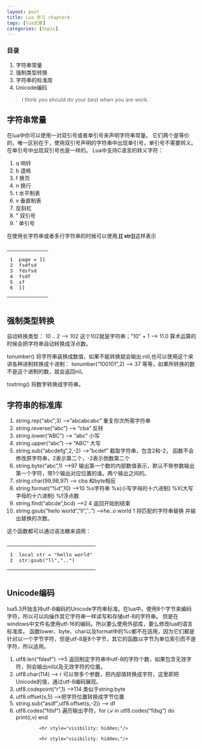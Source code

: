 ```yaml
---
layout: post
title: Lua 学习 chapter4  
tags: [lua文章]
categories: [topic]
---
```

<h3 id="目录">目录</h3>
<ol>
  <li>字符串常量</li>
  <li>强制类型转换</li>
  <li>字符串的标准库</li>
  <li>Unicode编码</li>
</ol>

<blockquote>
  <p>I think you should do your best when you are work.</p>
</blockquote>

<h2 id="字符串常量">字符串常量</h2>

<p>在lua中你可以使用一对双引号或者单引号来声明字符串常量。
它们两个是等价的，唯一区别在于，使用双引号声明的字符串中出现单引号，单引号不需要转义。在单引号中出现双引号也是一样的。
Lua中支持C语言的转义字符：</p>
<ol>
  <li>q 响铃</li>
  <li>b 退格</li>
  <li>f 换页</li>
  <li>n 换行</li>
  <li>t 水平制表</li>
  <li>v 垂直制表</li>
  <li> 反斜杠</li>
  <li>&#34; 双引号</li>
  <li>&#39; 单引号</li>
</ol>

<p>在使用长字符串或者多行字符串的时候可以使用,<strong>[[ str]]</strong>这样表示</p>
<div class="language-lua highlighter-rouge"><div class="highlight"><pre class="highlight"><code><table class="rouge-table"><tbody><tr><td class="rouge-gutter gl"><pre class="lineno">1
2
3
4
5
6
</pre></td><td class="rouge-code"><pre><span class="n">page</span> <span class="o">=</span> <span class="s">[[
fsdfsd
fdsfsd
fsdf
sf
]]</span>
</pre></td></tr></tbody></table></code></pre></div></div>

<h2 id="强制类型转换">强制类型转换</h2>
<p>自动转换类型： 10 .. 2 –&gt; 102 这个102就是字符串；”10” + 1 –&gt; 11.0 算术运算的时候会把字符串自动转换成浮点数。</p>

<p>tonumber() 将字符串装换成数值，如果不能转换就会输出:nill,也可以使用这个来讲各种进制转换成十进制：
tonumber(“100101”,2)  –&gt; 37 等等，如果所转换的数不是这个进制的数，就会返回nil。</p>

<p>tostring() 将数字转换成字符串。</p>

<h2 id="字符串的标准库">字符串的标准库</h2>
<ol>
  <li>string.rep(“abc”,3) –&gt;”abcabcabc” 重复你次所需字符串</li>
  <li>string.reverse(“abc”) –&gt; “cba”  反转</li>
  <li>string.lower(“ABC”) –&gt; “abc” 小写</li>
  <li>string.upper(“abc”) –&gt; “ABC” 大写</li>
  <li>string.sub(“abcdefg”,2,-2) –&gt;”bcdef” 截取字符串，包含2和-2， 函数不会修改原字符串，2表示第二个，-2表示倒数第二个</li>
  <li>string.byte(“abc”,1) –&gt;97  输出第一个数的内部数值表示，默认不带参数输出第一个字符，带1个输出对应位置的谁。两个输出之间的。</li>
  <li>string.char(99,98,97) –&gt; cba 和byte相反</li>
  <li>string.format(“%d”,10) –&gt;10  %s字符串 %x(小写字母的十六进制) %X(大写字母的十六进制) %f浮点数</li>
  <li>string.find(“abcde”,bcd) –&gt;2 4  返回开始到结束</li>
  <li>string.gsub(“hello world”,”ll”,”..”)  –&gt;he..o world 1  将匹配的字符串替换 并输出替换的次数。</li>
</ol>

<p>这个函数都可以通过语法糖来调用：</p>

<div class="language-lua highlighter-rouge"><div class="highlight"><pre class="highlight"><code><table class="rouge-table"><tbody><tr><td class="rouge-gutter gl"><pre class="lineno">1
2
</pre></td><td class="rouge-code"><pre><span class="kd">local</span> <span class="n">str</span> <span class="o">=</span> <span class="s2">&#34;hello world&#34;</span>
<span class="n">str</span><span class="p">:</span><span class="n">gsub</span><span class="p">(</span><span class="s2">&#34;ll&#34;</span><span class="p">,</span><span class="s2">&#34;..&#34;</span><span class="p">)</span>
</pre></td></tr></tbody></table></code></pre></div></div>

<h2 id="unicode编码">Unicode编码</h2>
<p>lua5.3开始支持utf-8编码的Unicode字符串标准。在lua中。使用8个字节来编码字符，所以可以向操作其它字符串一样读写和存储utf-8的字符串。
但是在windows中文件名使用utf-16的编码。所以要么使用外部库，要么修改lua的语言标准库。
函数lower、byte、char以及format中的%c都不在适用，因为它们都是针对以一个字节字符，但是utf-8是8个字节，其它的函数以字节为单位索引而不是字符，所以适用。</p>

<ol>
  <li>utf8.len(“fdasf”)  –&gt;5  返回制定字符串中utf-8的字符个数，如果包含无效字符，则会输出nil以及无效字符的位置。</li>
  <li>utf8.char(114) –&gt; r  可以带多个参数，把内部值转换成字符，这里即把Unicode的值，通过utf-8编码展现。</li>
  <li>utf8.codepoint(“r”,1) –&gt;114  类似于string.byte</li>
  <li>utf8.offset(s,5) –&gt;把字符位置转换成字节位置</li>
  <li>string.sub(“asdf”,utf8.offset(s,-2)) –&gt; df</li>
  <li>utf8.codes(“fdsf”)  遍历输出字符，for i,v in utf8.codes(“fdsg”) do print(i,v) end</li>
</ol>


                <hr style="visibility: hidden;"/>
                
                <hr style="visibility: hidden;"/>